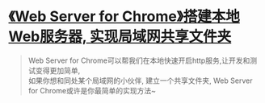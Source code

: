 # [《Web Server for Chrome》搭建本地Web服务器, 实现局域网共享文件夹](https://www.v2fy.com/p/049_web_server_for_chrome/)

> Web Server for Chrome可以帮我们在本地快速开启http服务,让开发和测试变得更加简单,     
> 如果你想和同处某个局域网的小伙伴, 建立一个共享文件夹, Web Server for Chrome或许是你最简单的实现方法~    